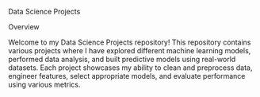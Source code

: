 Data Science Projects

Overview

Welcome to my Data Science Projects repository! This repository contains various projects where I have explored different machine learning models, performed data analysis, and built predictive models using real-world datasets. Each project showcases my ability to clean and preprocess data, engineer features, select appropriate models, and evaluate performance using various metrics.
